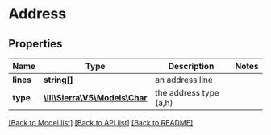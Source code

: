 # Address

## Properties
Name | Type | Description | Notes
------------ | ------------- | ------------- | -------------
**lines** | **string[]** | an address line | 
**type** | [**\III\Sierra\V5\Models\Char**](Char.md) | the address type (a,h) | 

[[Back to Model list]](../README.md#documentation-for-models) [[Back to API list]](../README.md#documentation-for-api-endpoints) [[Back to README]](../README.md)


